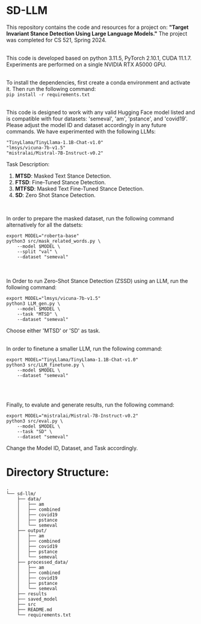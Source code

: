 # SD-LLM
This repository contains the code and resources for a project on: __"Target Invariant Stance Detection Using Large Language Models."__ The project was completed for CS 521, Spring 2024.<br><br>

This code is developed based on python 3.11.5, PyTorch 2.10.1, CUDA 11.1.7. Experiments are performed on a single NVIDIA RTX A5000 GPU.<br><br>



To install the dependencies, first create a conda environment and activate it. Then run the following command:<br>
`pip install -r requirements.txt` <br><br>


This code is designed to work with any valid Hugging Face model listed and is compatible with four datasets: 'semeval', 'am', 'pstance', and 'covid19'. Please adjust the model ID and dataset accordingly in any future commands.
We have experimented with the following LLMs:<br>
```
"TinyLlama/TinyLlama-1.1B-Chat-v1.0"
"lmsys/vicuna-7b-v1.5"
"mistralai/Mistral-7B-Instruct-v0.2"
```

Task Description:<br>
1. **MTSD**: Masked Text Stance Detection.<br>
2. **FTSD**: Fine-Tuned Stance Detection.<br>
3. **MTFSD**: Masked Text Fine-Tuned Stance Detection.<br>
3. **SD**: Zero Shot Stance Detection.<br>
<br>

In order to prepare the masked dataset, run the following command alternatively for all the datsets:<br>
```
export MODEL="roberta-base" 
python3 src/mask_related_words.py \
    --model $MODEL \
    --split "val" \
    --dataset "semeval"
```

<br><br>
In Order to run Zero-Shot Stance Detection (ZSSD) using an LLM, run the following command:<br>

```
export MODEL="lmsys/vicuna-7b-v1.5"
python3 LLM_gen.py \
    --model $MODEL \
    --task "MTSD" \
    --dataset "semeval"
```
Choose either 'MTSD' or 'SD' as task. <br><br>

In order to finetune a smaller LLM, run the following command:
```
export MODEL="TinyLlama/TinyLlama-1.1B-Chat-v1.0" 
python3 src/LLM_finetune.py \
    --model $MODEL \
    --dataset "semeval"
```
<br><br>

Finally, to evalute and generate results, run the following command:
```
export MODEL="mistralai/Mistral-7B-Instruct-v0.2"
python3 src/eval.py \
    --model $MODEL \
    --task "SD" \
    --dataset "semeval"
```
Change the Model ID, Dataset, and Task accordingly.

# Directory Structure:
```
.
└── sd-llm/
    ├── data/
    │   ├── am
    │   ├── combined
    │   ├── covid19
    │   ├── pstance
    │   └── semeval
    ├── output/
    │   ├── am
    │   ├── combined
    │   ├── covid19
    │   ├── pstance
    │   └── semeval
    ├── processed_data/
    │   ├── am
    │   ├── combined
    │   ├── covid19
    │   ├── pstance
    │   └── semeval
    ├── results
    ├── saved_model
    ├── src
    ├── README.md
    └── requirements.txt
```
